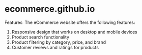 # ecommerce.github.io
Features:
The eCommerce website offers the following features:
1. Responsive design that works on desktop and mobile devices
2. Product search functionality
3. Product filtering by category, price, and brand
4. Customer reviews and ratings for products
